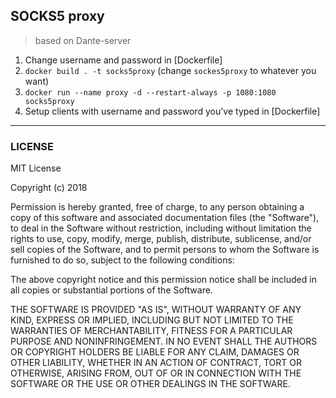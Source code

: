 ## SOCKS5 proxy

> based on Dante-server


1. Change username and password in [Dockerfile]
2. `docker build . -t socks5proxy` (change `sockes5proxy` to whatever you want)
3. `docker run --name proxy -d --restart-always -p 1080:1080 socks5proxy`
4. Setup clients with username and password you've typed in [Dockerfile]

---

### LICENSE

MIT License

Copyright (c) 2018

Permission is hereby granted, free of charge, to any person obtaining a copy
of this software and associated documentation files (the "Software"), to deal
in the Software without restriction, including without limitation the rights
to use, copy, modify, merge, publish, distribute, sublicense, and/or sell
copies of the Software, and to permit persons to whom the Software is
furnished to do so, subject to the following conditions:

The above copyright notice and this permission notice shall be included in all
copies or substantial portions of the Software.

THE SOFTWARE IS PROVIDED "AS IS", WITHOUT WARRANTY OF ANY KIND, EXPRESS OR
IMPLIED, INCLUDING BUT NOT LIMITED TO THE WARRANTIES OF MERCHANTABILITY,
FITNESS FOR A PARTICULAR PURPOSE AND NONINFRINGEMENT. IN NO EVENT SHALL THE
AUTHORS OR COPYRIGHT HOLDERS BE LIABLE FOR ANY CLAIM, DAMAGES OR OTHER
LIABILITY, WHETHER IN AN ACTION OF CONTRACT, TORT OR OTHERWISE, ARISING FROM,
OUT OF OR IN CONNECTION WITH THE SOFTWARE OR THE USE OR OTHER DEALINGS IN THE
SOFTWARE.
